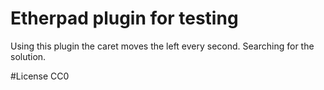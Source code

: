 # Etherpad plugin for testing

Using this plugin the caret moves the left every second.
Searching for the solution.

#License
CC0
